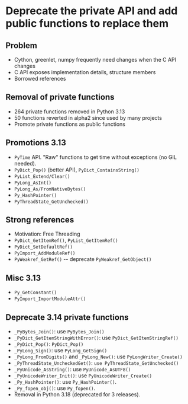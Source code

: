 # Deprecate the private API and add public functions to replace them

## Problem

* Cython, greenlet, numpy frequently need changes when the C API changes
* C API exposes implementation details, structure members
* Borrowed references

## Removal of private functions

* 264 private functions removed in Python 3.13
* 50 functions reverted in alpha2 since used by many projects
* Promote private functions as public functions

## Promotions 3.13

* `PyTime` API. "Raw" functions to get time without exceptions (no GIL needed).
* `PyDict_Pop()` (better API), `PyDict_ContainsString()`
* `PyList_Extend/Clear()`
* `PyLong_AsInt()`
* `PyLong_As/FromNativeBytes()`
* `Py_HashPointer()`
* `PyThreadState_GetUnchecked()`

## Strong references

* Motivation: Free Threading
* `PyDict_GetItemRef()`, `PyList_GetItemRef()`
* `PyDict_SetDefaultRef()`
* `PyImport_AddModuleRef()`
* `PyWeakref_GetRef()` -- deprecate `PyWeakref_GetObject()`

## Misc 3.13

* `Py_GetConstant()`
* `PyImport_ImportModuleAttr()`

## Deprecate 3.14 private functions

* `_PyBytes_Join()`: use `PyBytes_Join()`
* `_PyDict_GetItemStringWithError()`: use `PyDict_GetItemStringRef()`
* `_PyDict_Pop()`: `PyDict_Pop()`
* `_PyLong_Sign()`: use `PyLong_GetSign()`
* `_PyLong_FromDigits()` and `_PyLong_New()`: use `PyLongWriter_Create()`
* `_PyThreadState_UncheckedGet()`: `use PyThreadState_GetUnchecked()`
* `_PyUnicode_AsString()`: use `PyUnicode_AsUTF8()`
* `_PyUnicodeWriter_Init()`: use `PyUnicodeWriter_Create()`
* `_Py_HashPointer()`: use `Py_HashPointer()`.
* `_Py_fopen_obj()`: use `Py_fopen()`.
* Removal in Python 3.18 (deprecated for 3 releases).
